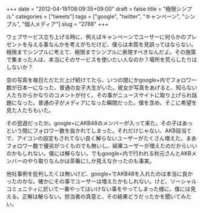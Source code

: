 +++
date = "2012-04-19T08:09:35+09:00"
draft = false
title = "極限シンプル"
categories = ["tweets"]
tags = ["google", "twitter", "キャンペーン", "シンプル", "個人メディア"]
slug = "2788"
+++

ウェブサービス立ち上げる時に、例えばキャンペーンでユーザーに何らかのプレゼントを与える事なんかを考えがちだけど、僕らは本質を見誤ってはならない。極限までシンプルに考えて、極限までシンプルに表現すべきなんだよ。その施策で集まった人は、本当にそのサービスを使いたい人なのか？場所を荒らしたりはしないか？

空の写真を毎日ただただ上げ続けてたら、いつの間にかgoogle+内でフォロワー数が日本一になった、普通の女子大生がいた。彼女が写真をあげると、知らない人たちからかなりのコメントが付く。その事がニュースサイトに取り上げられ話題になった。普通の子がメディアになった瞬間だった。僕を含め、そこに希望を見た人たちもいた。

その翌週だったか。google+にAKB48のメンバーが入って来た。その子はあっという間にフォロワー数を抜かれてしまった。それだけじゃない、AKB目当てで、アイコンの設定もされてない良く解らないユーザーがたくさん増えた。まあフォロワー数で優劣がつくものでも無いし、結果ユーザーが増えたのだからいいのかもしれない。僕には解らない。でもgoogle+内で行われる秋元さんとAKBメンバーのやり取りなんかは茶番にしか見えなかったのも事実。

他社事例を批判したくは無いけど、google+でAKB48を入れたのは本当に良かったのかな。確かにその事でユーザーは増えたかもしれない。けど、ソーシャルコミュニティに於いて一番やってはいけない事をやってしまった様に、僕には見える。正解は解らない。担当者の真意と、その結果どうだったかを聞いてみたい。
